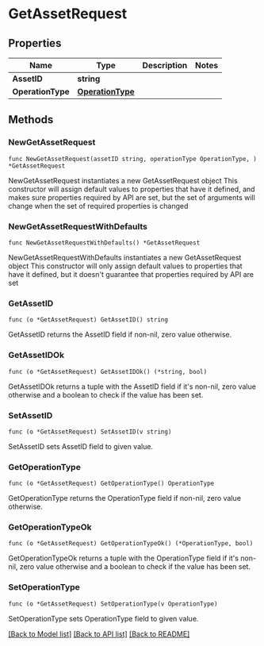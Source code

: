 # GetAssetRequest

## Properties

Name | Type | Description | Notes
------------ | ------------- | ------------- | -------------
**AssetID** | **string** |  | 
**OperationType** | [**OperationType**](OperationType.md) |  | 

## Methods

### NewGetAssetRequest

`func NewGetAssetRequest(assetID string, operationType OperationType, ) *GetAssetRequest`

NewGetAssetRequest instantiates a new GetAssetRequest object
This constructor will assign default values to properties that have it defined,
and makes sure properties required by API are set, but the set of arguments
will change when the set of required properties is changed

### NewGetAssetRequestWithDefaults

`func NewGetAssetRequestWithDefaults() *GetAssetRequest`

NewGetAssetRequestWithDefaults instantiates a new GetAssetRequest object
This constructor will only assign default values to properties that have it defined,
but it doesn't guarantee that properties required by API are set

### GetAssetID

`func (o *GetAssetRequest) GetAssetID() string`

GetAssetID returns the AssetID field if non-nil, zero value otherwise.

### GetAssetIDOk

`func (o *GetAssetRequest) GetAssetIDOk() (*string, bool)`

GetAssetIDOk returns a tuple with the AssetID field if it's non-nil, zero value otherwise
and a boolean to check if the value has been set.

### SetAssetID

`func (o *GetAssetRequest) SetAssetID(v string)`

SetAssetID sets AssetID field to given value.


### GetOperationType

`func (o *GetAssetRequest) GetOperationType() OperationType`

GetOperationType returns the OperationType field if non-nil, zero value otherwise.

### GetOperationTypeOk

`func (o *GetAssetRequest) GetOperationTypeOk() (*OperationType, bool)`

GetOperationTypeOk returns a tuple with the OperationType field if it's non-nil, zero value otherwise
and a boolean to check if the value has been set.

### SetOperationType

`func (o *GetAssetRequest) SetOperationType(v OperationType)`

SetOperationType sets OperationType field to given value.



[[Back to Model list]](../README.md#documentation-for-models) [[Back to API list]](../README.md#documentation-for-api-endpoints) [[Back to README]](../README.md)


